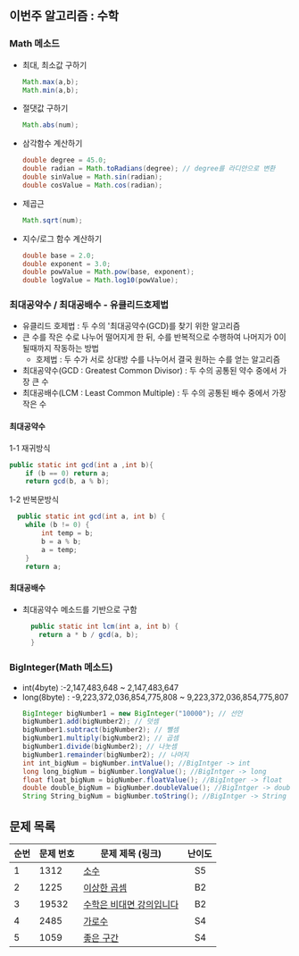 ## 이번주 알고리즘 : 수학
### Math 메소드

- 최대, 최소값 구하기
  ```java
  Math.max(a,b);
  Math.min(a,b);
  ```
- 절댓값 구하기
  ```java
  Math.abs(num);
  ```
- 삼각함수 계산하기
  ```java
  double degree = 45.0;
  double radian = Math.toRadians(degree); // degree를 라디안으로 변환
  double sinValue = Math.sin(radian);
  double cosValue = Math.cos(radian);
  ```
- 제곱근
  ```java
  Math.sqrt(num);
  ```
- 지수/로그 함수 계산하기
  ```java
  double base = 2.0;
  double exponent = 3.0;
  double powValue = Math.pow(base, exponent);
  double logValue = Math.log10(powValue);
  ```

### 최대공약수 / 최대공배수 - 유클리드호제법

- 유클리드 호제법 : 두 수의 '최대공약수(GCD)를 찾기 위한 알고리즘
- 큰 수를 작은 수로 나누어 떨어지게 한 뒤, 수를 반복적으로 수행하여 나머지가 0이 될때까지 작동하는 방법
  - 호제법 : 두 수가 서로 상대방 수를 나누어서 결국 원하는 수를 얻는 알고리즘
- 최대공약수(GCD : Greatest Common Divisor) : 두 수의 공통된 약수 중에서 가장 큰 수
- 최대공배수(LCM : Least Common Multiple) : 두 수의 공통된 배수 중에서 가장 작은 수

#### 최대공약수
1-1 재귀방식
  ```java
  public static int gcd(int a ,int b){
      if (b == 0) return a;
      return gcd(b, a % b);
  ```
1-2 반복문방식
  ```java
    public static int gcd(int a, int b) {
      while (b != 0) {
          int temp = b;
          b = a % b;
          a = temp;
      }
      return a;
  ```
#### 최대공배수
- 최대공약수 메소드를 기반으로 구함
  ```java
    public static int lcm(int a, int b) {
      return a * b / gcd(a, b);
    }
### BigInteger(Math 메소드)
- int(4byte) :-2,147,483,648 ~ 2,147,483,647
- long(8byte) : -9,223,372,036,854,775,808 ~ 9,223,372,036,854,775,807
  ```java
  BigInteger bigNumber1 = new BigInteger("10000"); // 선언
  bigNumber1.add(bigNumber2); // 덧셈
  bigNumber1.subtract(bigNumber2); // 뺄셈
  bigNumber1.multiply(bigNumber2); // 곱셈
  bigNumber1.divide(bigNumber2); // 나눗셈
  bigNumber1.remainder(bigNumber2); // 나머지
  int int_bigNum = bigNumber.intValue(); //BigIntger -> int
  long long_bigNum = bigNumber.longValue(); //BigIntger -> long
  float float_bigNum = bigNumber.floatValue(); //BigIntger -> float
  double double_bigNum = bigNumber.doubleValue(); //BigIntger -> double
  String String_bigNum = bigNumber.toString(); //BigIntger -> String
  ```
## 문제 목록

| **순번** | **문제 번호** | **문제 제목 (링크)** | 난이도 | 
| -------- | -------- | -------- | --- | 
| 1 | 1312 | [소수](https://www.acmicpc.net/problem/1312) | &nbsp;&nbsp; S5 |
| 2 | 1225 | [이상한 곱셈](https://www.acmicpc.net/problem/1225) | &nbsp;&nbsp; B2 |
| 3 | 19532 | [수학은 비대면 강의입니다](https://www.acmicpc.net/problem/19532) | &nbsp;&nbsp; B2 |
| 4 | 2485 | [가로수](https://www.acmicpc.net/problem/2485) | &nbsp;&nbsp; S4 |
| 5 | 1059 | [좋은 구간](https://www.acmicpc.net/problem/1059) | &nbsp;&nbsp; S4 |




  
